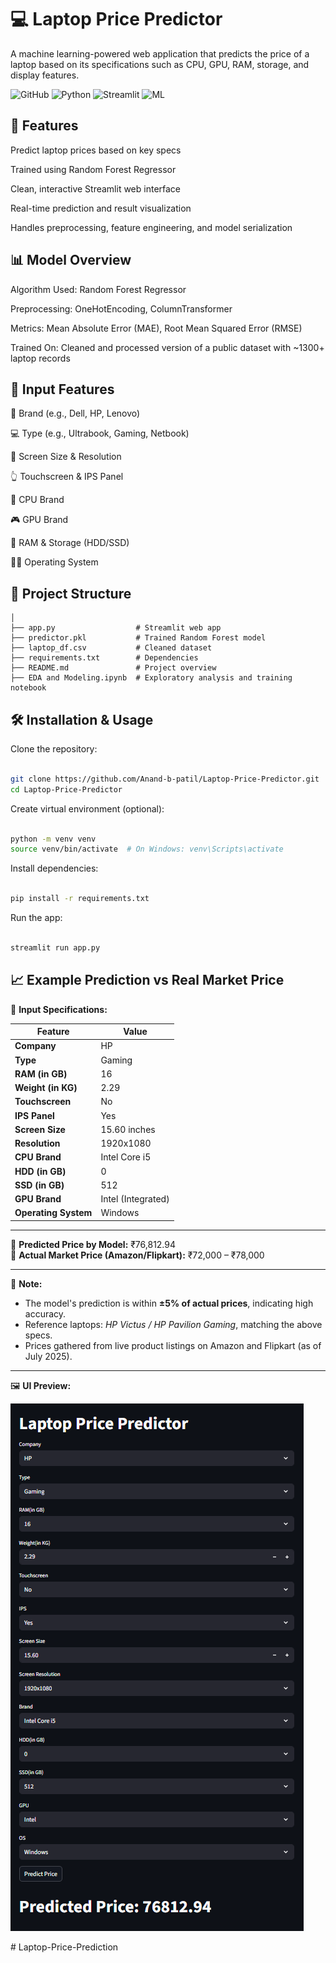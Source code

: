 # 💻 Laptop Price Predictor

A machine learning-powered web application that predicts the price of a laptop based on its specifications such as CPU, GPU, RAM, storage, and display features.

![GitHub](https://img.shields.io/github/license/Anand-b-patil/Laptop-Price-Predictor)
![Python](https://img.shields.io/badge/Python-3.10-blue.svg)
![Streamlit](https://img.shields.io/badge/Streamlit-1.35.0-red.svg)
![ML](https://img.shields.io/badge/Machine%20Learning-RandomForest-green.svg)


🧠 Features
---

Predict laptop prices based on key specs

Trained using Random Forest Regressor

Clean, interactive Streamlit web interface

Real-time prediction and result visualization

Handles preprocessing, feature engineering, and model serialization



📊 Model Overview
---
Algorithm Used: Random Forest Regressor

Preprocessing: OneHotEncoding, ColumnTransformer

Metrics: Mean Absolute Error (MAE), Root Mean Squared Error (RMSE)

Trained On: Cleaned and processed version of a public dataset with ~1300+ laptop records



🧾 Input Features
---
💼 Brand (e.g., Dell, HP, Lenovo)

💻 Type (e.g., Ultrabook, Gaming, Netbook)

🔳 Screen Size & Resolution

👆 Touchscreen & IPS Panel

🧠 CPU Brand

🎮 GPU Brand

💾 RAM & Storage (HDD/SSD)

🧑‍💻 Operating System



📁 Project Structure
---
```Laptop-Price-Predictor/
│
├── app.py                  # Streamlit web app
├── predictor.pkl           # Trained Random Forest model
├── laptop_df.csv           # Cleaned dataset
├── requirements.txt        # Dependencies
├── README.md               # Project overview
├── EDA and Modeling.ipynb  # Exploratory analysis and training notebook
```



🛠️ Installation & Usage
---
Clone the repository:

```bash

git clone https://github.com/Anand-b-patil/Laptop-Price-Predictor.git
cd Laptop-Price-Predictor
```
Create virtual environment (optional):

```bash

python -m venv venv
source venv/bin/activate  # On Windows: venv\Scripts\activate
```
Install dependencies:

```bash

pip install -r requirements.txt
```
Run the app:

```bash

streamlit run app.py
```


## 📈 Example Prediction vs Real Market Price

🔧 **Input Specifications:**

| Feature              | Value             |
|----------------------|------------------|
| **Company**          | HP               |
| **Type**             | Gaming           |
| **RAM (in GB)**      | 16               |
| **Weight (in KG)**   | 2.29             |
| **Touchscreen**      | No               |
| **IPS Panel**        | Yes              |
| **Screen Size**      | 15.60 inches     |
| **Resolution**       | 1920x1080        |
| **CPU Brand**        | Intel Core i5    |
| **HDD (in GB)**      | 0                |
| **SSD (in GB)**      | 512              |
| **GPU Brand**        | Intel (Integrated) |
| **Operating System** | Windows          |

---

🎯 **Predicted Price by Model:** ₹76,812.94  
🛒 **Actual Market Price (Amazon/Flipkart):** ₹72,000 – ₹78,000

---

📌 **Note:**

- The model's prediction is within **±5% of actual prices**, indicating high accuracy.
- Reference laptops: _HP Victus / HP Pavilion Gaming_, matching the above specs.
- Prices gathered from live product listings on Amazon and Flipkart (as of July 2025).

---

🖼️ **UI Preview:**

![Laptop Price Predictor Screenshot](ui_demo.png)



#   L a p t o p - P r i c e - P r e d i c t i o n 
 
 